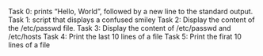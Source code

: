 Task 0: prints “Hello, World”, followed by a new line to the standard output.
Task 1: script that displays a confused smiley
Task 2: Display the content of the /etc/passwd file.
Task 3: Display the content of /etc/passwd and /etc/hosts
Task 4: Print the last 10 lines of a file
Task 5: Print the firat 10 lines of a file 
